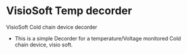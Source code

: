 # VisioSoft Temp decorder
 VisioSoft Cold chain device decorder
 - This is a simple Decorder for a temperature/Voltage monitored Cold chain device, visio soft.

 
